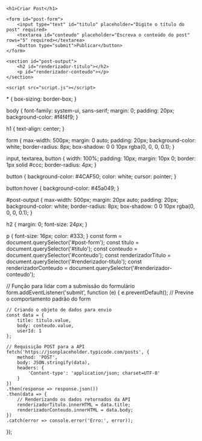 <!DOCTYPE html>
<html lang="pt-BR">
<head>
    <meta charset="UTF-8">
    <meta name="viewport" content="width=device-width, initial-scale=1.0">
    <title>Criar Post</title>
    <link rel="stylesheet" href="style.css">
</head>
<body>

    <h1>Criar Post</h1>

    <form id="post-form">
        <input type="text" id="titulo" placeholder="Digite o título do post" required>
        <textarea id="conteudo" placeholder="Escreva o conteúdo do post" rows="5" required></textarea>
        <button type="submit">Publicar</button>
    </form>

    <section id="post-output">
        <h2 id="renderizador-titulo"></h2>
        <p id="renderizador-conteudo"></p>
    </section>

    <script src="script.js"></script>

</body>
</html>
* {
    box-sizing: border-box;
}

body {
    font-family: system-ui, sans-serif;
    margin: 0;
    padding: 20px;
    background-color: #f4f4f9;
}

h1 {
    text-align: center;
}

form {
    max-width: 500px;
    margin: 0 auto;
    padding: 20px;
    background-color: white;
    border-radius: 8px;
    box-shadow: 0 0 10px rgba(0, 0, 0, 0.1);
}

input, textarea, button {
    width: 100%;
    padding: 10px;
    margin: 10px 0;
    border: 1px solid #ccc;
    border-radius: 4px;
}

button {
    background-color: #4CAF50;
    color: white;
    cursor: pointer;
}

button:hover {
    background-color: #45a049;
}

#post-output {
    max-width: 500px;
    margin: 20px auto;
    padding: 20px;
    background-color: white;
    border-radius: 8px;
    box-shadow: 0 0 10px rgba(0, 0, 0, 0.1);
}

h2 {
    margin: 0;
    font-size: 24px;
}

p {
    font-size: 16px;
    color: #333;
}
const form = document.querySelector('#post-form');
const titulo = document.querySelector('#titulo');
const conteudo = document.querySelector('#conteudo');
const renderizadorTitulo = document.querySelector('#renderizador-titulo');
const renderizadorConteudo = document.querySelector('#renderizador-conteudo');

// Função para lidar com a submissão do formulário
form.addEventListener('submit', function (e) {
    e.preventDefault(); // Previne o comportamento padrão do form

    // Criando o objeto de dados para envio
    const data = {
        title: titulo.value,
        body: conteudo.value,
        userId: 1
    };

    // Requisição POST para a API
    fetch('https://jsonplaceholder.typicode.com/posts', {
        method: 'POST',
        body: JSON.stringify(data),
        headers: {
            'Content-type': 'application/json; charset=UTF-8'
        }
    })
    .then(response => response.json())
    .then(data => {
        // Renderizando os dados retornados da API
        renderizadorTitulo.innerHTML = data.title;
        renderizadorConteudo.innerHTML = data.body;
    })
    .catch(error => console.error('Erro:', error));
});
